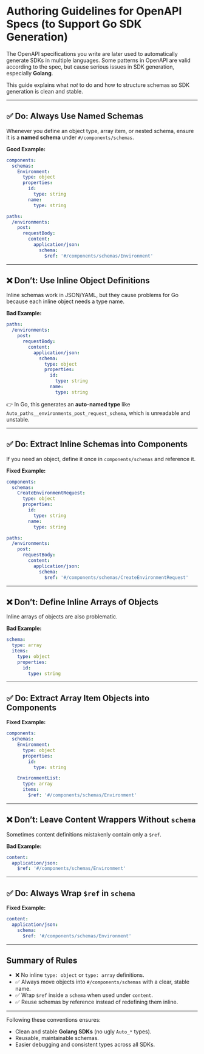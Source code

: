 # Authoring Guidelines for OpenAPI Specs (to Support Go SDK Generation)

The OpenAPI specifications you write are later used to automatically generate SDKs in multiple languages.
Some patterns in OpenAPI are valid according to the spec, but cause serious issues in SDK generation, especially **Golang**.

This guide explains what *not* to do and how to structure schemas so SDK generation is clean and stable.

---

## ✅ Do: Always Use Named Schemas

Whenever you define an object type, array item, or nested schema, ensure it is a **named schema** under `#/components/schemas`.

**Good Example:**

```yaml
components:
  schemas:
    Environment:
      type: object
      properties:
        id:
          type: string
        name:
          type: string

paths:
  /environments:
    post:
      requestBody:
        content:
          application/json:
            schema:
              $ref: '#/components/schemas/Environment'
```

---

## ❌ Don’t: Use Inline Object Definitions

Inline schemas work in JSON/YAML, but they cause problems for Go because each inline object needs a type name.

**Bad Example:**

```yaml
paths:
  /environments:
    post:
      requestBody:
        content:
          application/json:
            schema:
              type: object
              properties:
                id:
                  type: string
                name:
                  type: string
```

👉 In Go, this generates an **auto-named type** like `Auto_paths__environments_post_request_schema`, which is unreadable and unstable.

---

## ✅ Do: Extract Inline Schemas into Components

If you need an object, define it once in `components/schemas` and reference it.

**Fixed Example:**

```yaml
components:
  schemas:
    CreateEnvironmentRequest:
      type: object
      properties:
        id:
          type: string
        name:
          type: string

paths:
  /environments:
    post:
      requestBody:
        content:
          application/json:
            schema:
              $ref: '#/components/schemas/CreateEnvironmentRequest'
```

---

## ❌ Don’t: Define Inline Arrays of Objects

Inline arrays of objects are also problematic.

**Bad Example:**

```yaml
schema:
  type: array
  items:
    type: object
    properties:
      id:
        type: string
```

---

## ✅ Do: Extract Array Item Objects into Components

**Fixed Example:**

```yaml
components:
  schemas:
    Environment:
      type: object
      properties:
        id:
          type: string

    EnvironmentList:
      type: array
      items:
        $ref: '#/components/schemas/Environment'
```

---

## ❌ Don’t: Leave Content Wrappers Without `schema`

Sometimes content definitions mistakenly contain only a `$ref`.

**Bad Example:**

```yaml
content:
  application/json:
    $ref: '#/components/schemas/Environment'
```

---

## ✅ Do: Always Wrap `$ref` in `schema`

**Fixed Example:**

```yaml
content:
  application/json:
    schema:
      $ref: '#/components/schemas/Environment'
```

---

## Summary of Rules

* ❌ No inline `type: object` or `type: array` definitions.
* ✅ Always move objects into `#/components/schemas` with a clear, stable name.
* ✅ Wrap `$ref` inside a `schema` when used under `content`.
* ✅ Reuse schemas by reference instead of redefining them inline.

---

Following these conventions ensures:

* Clean and stable **Golang SDKs** (no ugly `Auto_*` types).
* Reusable, maintainable schemas.
* Easier debugging and consistent types across all SDKs.

